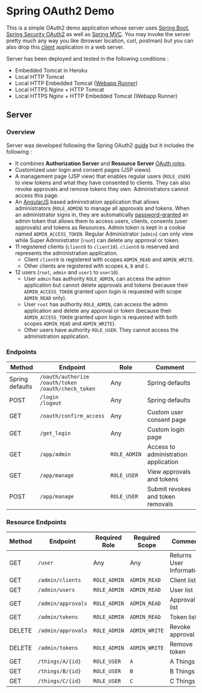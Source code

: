 # Spring OAuth2 Demo
This is a simple OAuth2 demo application whose server uses [Spring Boot](http://projects.spring.io/spring-boot),
[Spring Security OAuth2](http://projects.spring.io/spring-security-oauth) as well as [Spring MVC](http://docs.spring.io/spring/docs/current/spring-framework-reference/html/mvc.html). You may invoke the server pretty much any way you like (browser location, curl, postman) but you can also drop this [client](/client) application in a web server.

Server has been deployed and tested in the following conditions :
* Embedded Tomcat in Heroku
* Local HTTP Tomcat
* Local HTTP Embedded Tomcat ([Webapp Runner](https://github.com/jsimone/webapp-runner))
* Local HTTPS Nginx + HTTP Tomcat
* Local HTTPS Nginx + HTTP Embedded Tomcat (Webapp Runner)

## Server
### Overview
Server was developed following the Spring OAuth2 [guide](http://projects.spring.io/spring-security-oauth/docs/oauth2.html) but it includes the following :
* It combines **Authorization Server** and **Resource Server** [OAuth roles](https://tools.ietf.org/html/rfc6749#section-1.1).
* Customized user login and consent pages (JSP views)
* A management page (JSP view) that enables regular users (`ROLE_USER`) to view tokens and what they have consented to clients. They can also revoke approvals and remove tokens they own. Administrators cannot access this page.
* An [AngularJS](https://angularjs.org) based administration application that allows administrators (`ROLE_ADMIN`) to manage all approvals and tokens. When an administrator signs in, they are automatically [password-granted](https://tools.ietf.org/html/rfc6749#section-4.3) an admin token that allows them to access users, clients, consents (user approvals) and tokens as Resources. Admin token is kept in a cookie named `ADMIN_ACCESS_TOKEN`. Regular Administrator (`admin`) can only view while Super Administrator (`root`) can delete any approval or token.
* 11 registered clients (`client0` to `client10`). `client0` is reserved and represents the administration application.
  * Client `client0` is registered with scopes `ADMIN_READ` and `ADMIN_WRITE`.
  * Other clients  are registered with scopes `A`, `B` and `C`.
* 12 users (`root`, `admin` and `user1` to `user10`).
  * User `admin` has authority `ROLE_ADMIN`, can access the admin application but cannot delete approvals and tokens (because their `ADMIN_ACCESS_TOKEN` granted upon login is requested with scope `ADMIN_READ` only).
  * User `root` has authority `ROLE_ADMIN`, can access the admin application and delete any approval or token (because their `ADMIN_ACCESS_TOKEN` granted upon login is requested with both scopes `ADMIN_READ` and `ADMIN_WRITE`).
  * Other users have authority `ROLE_USER`. They cannot access the administration application.


### Endpoints
|Method|Endpoint|Role|Comment|
|---|---|---|---|
|Spring defaults|`/oauth/authorize`<br>`/oauth/token`<br>`/oauth/check_token`|Any|Spring defaults|
|POST|`/login`<br>`/logout`|Any|Spring defaults|
|GET|`/oauth/confirm_access`|Any|Custom user consent page|
|GET|`/get_login`|Any|Custom login page|
|GET|`/app/admin`|`ROLE_ADMIN`|Access to administration application|
|GET|`/app/manage`|`ROLE_USER`|View approvals and tokens|
|POST|`/app/manage`|`ROLE_USER`|Submit revokes and token removals|

### Resource Endpoints
|Method|Endpoint|Required Role|Required Scope|Comment|
|---|---|---|---|---|
|GET|`/user`|Any|Any|Returns User Information|
|GET|`/admin/clients`|`ROLE_ADMIN`|`ADMIN_READ`|Client list|
|GET|`/admin/users`|`ROLE_ADMIN`|`ADMIN_READ`|User list|
|GET|`/admin/approvals`|`ROLE_ADMIN`|`ADMIN_READ`|Approval list|
|GET|`/admin/tokens`|`ROLE_ADMIN`|`ADMIN_READ`|Token list|
|DELETE|`/admin/approvals`|`ROLE_ADMIN`|`ADMIN_WRITE`|Revoke approval|
|DELETE|`/admin/tokens`|`ROLE_ADMIN`|`ADMIN_WRITE`|Remove token|
|GET|`/things/A/{id}`|`ROLE_USER`|`A`|A Things|
|GET|`/things/B/{id}`|`ROLE_USER`|`B`|B Things|
|GET|`/things/C/{id}`|`ROLE_USER`|`C`|C Things|
